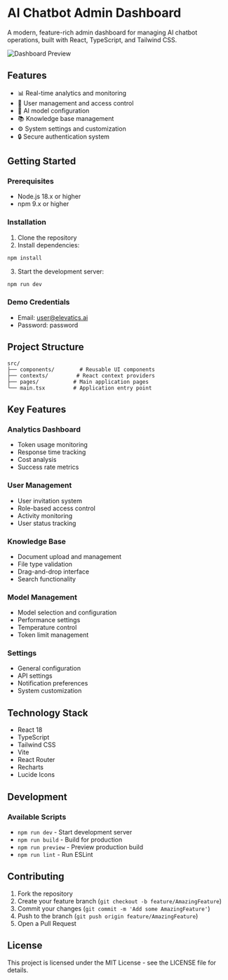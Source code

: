 # AI Chatbot Admin Dashboard

A modern, feature-rich admin dashboard for managing AI chatbot operations, built with React, TypeScript, and Tailwind CSS.

![Dashboard Preview](https://images.unsplash.com/photo-1551288049-bebda4e38f71?auto=format&fit=crop&q=80&w=2000)

## Features

- 📊 Real-time analytics and monitoring
- 👥 User management and access control
- 🤖 AI model configuration
- 📚 Knowledge base management
- ⚙️ System settings and customization
- 🔒 Secure authentication system

## Getting Started

### Prerequisites

- Node.js 18.x or higher
- npm 9.x or higher

### Installation

1. Clone the repository
2. Install dependencies:
```bash
npm install
```

3. Start the development server:
```bash
npm run dev
```

### Demo Credentials

- Email: user@elevatics.ai
- Password: password

## Project Structure

```
src/
├── components/        # Reusable UI components
├── contexts/         # React context providers
├── pages/           # Main application pages
└── main.tsx         # Application entry point
```

## Key Features

### Analytics Dashboard
- Token usage monitoring
- Response time tracking
- Cost analysis
- Success rate metrics

### User Management
- User invitation system
- Role-based access control
- Activity monitoring
- User status tracking

### Knowledge Base
- Document upload and management
- File type validation
- Drag-and-drop interface
- Search functionality

### Model Management
- Model selection and configuration
- Performance settings
- Temperature control
- Token limit management

### Settings
- General configuration
- API settings
- Notification preferences
- System customization

## Technology Stack

- React 18
- TypeScript
- Tailwind CSS
- Vite
- React Router
- Recharts
- Lucide Icons

## Development

### Available Scripts

- `npm run dev` - Start development server
- `npm run build` - Build for production
- `npm run preview` - Preview production build
- `npm run lint` - Run ESLint

## Contributing

1. Fork the repository
2. Create your feature branch (`git checkout -b feature/AmazingFeature`)
3. Commit your changes (`git commit -m 'Add some AmazingFeature'`)
4. Push to the branch (`git push origin feature/AmazingFeature`)
5. Open a Pull Request

## License

This project is licensed under the MIT License - see the LICENSE file for details.

